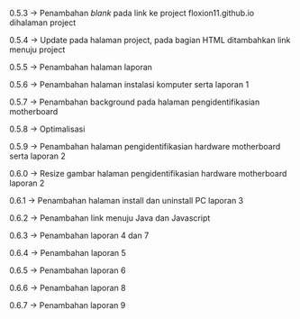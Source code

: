 0.5.3
-> Penambahan _blank_ pada link ke project floxion11.github.io dihalaman project

0.5.4
-> Update pada halaman project, pada bagian HTML ditambahkan link menuju project

0.5.5
-> Penambahan halaman laporan

0.5.6
-> Penambahan halaman instalasi komputer serta laporan 1

0.5.7
-> Penambahan background pada halaman pengidentifikasian motherboard

0.5.8 
-> Optimalisasi

0.5.9
-> Penambahan halaman pengidentifikasian hardware motherboard serta laporan 2

0.6.0
-> Resize gambar halaman pengidentifikasian hardware motherboard laporan 2

0.6.1
-> Penambahan halaman install dan uninstall PC laporan 3

0.6.2
-> Penambahan link menuju Java dan Javascript

0.6.3
-> Penambahan laporan 4 dan 7

0.6.4
-> Penambahan laporan 5

0.6.5
-> Penambahan laporan 6

0.6.6
-> Penambahan laporan 8

0.6.7
-> Penambahan laporan 9
